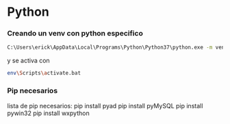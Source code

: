 # Python

### Creando un venv con python especifico

```bash
C:\Users\erick\AppData\Local\Programs\Python\Python37\python.exe -m venv env
```

y se activa con

```bash
env\Scripts\activate.bat
```

### Pip necesarios

lista de pip necesarios:
pip install pyad
pip install pyMySQL
pip install pywin32
pip install wxpython
